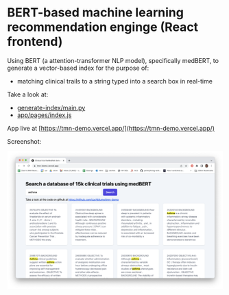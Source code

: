 # BERT-based machine learning recommendation enginge (React frontend)

Using BERT (a attention-transformer NLP model), specifically medBERT, to generate a vector-based index for the purpose of:
* matching clinical trails to a string typed into a search box in real-time

Take a look at:
* [generate-index/main.py](generate-index/main.py)
* [app/pages/index.js](app/pages/index.js)

App live at [https://tmn-demo.vercel.app/](https://tmn-demo.vercel.app/)

Screenshot:

![alt text](screenshot.png)